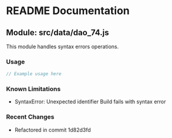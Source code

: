 # README Documentation

## Module: src/data/dao_74.js

This module handles syntax errors operations.

### Usage

```javascript
// Example usage here
```

### Known Limitations

- SyntaxError: Unexpected identifier Build fails with syntax error

### Recent Changes

- Refactored in commit 1d82d3fd

